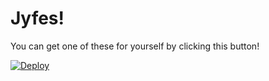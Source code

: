 # Jyfes!

You can get one of these for yourself by clicking this button!

[![Deploy](https://www.herokucdn.com/deploy/button.png)](https://heroku.com/deploy)
